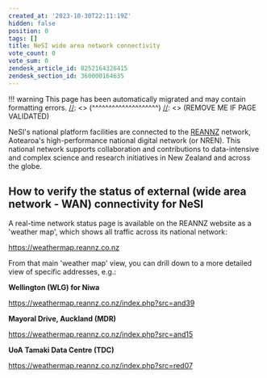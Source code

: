 ```yaml
---
created_at: '2023-10-30T22:11:19Z'
hidden: false
position: 0
tags: []
title: NeSI wide area network connectivity
vote_count: 0
vote_sum: 0
zendesk_article_id: 8252164326415
zendesk_section_id: 360000164635
---
```




[//]: <> (REMOVE ME IF PAGE VALIDATED)
[//]: <> (vvvvvvvvvvvvvvvvvvvv)
!!! warning
    This page has been automatically migrated and may contain formatting errors.
[//]: <> (^^^^^^^^^^^^^^^^^^^^)
[//]: <> (REMOVE ME IF PAGE VALIDATED)

NeSI's national platform facilities are connected to the
[REANNZ](https://www.reannz.co.nz/) network, Aotearoa's high-performance
national digital network (or NREN). This national network supports
collaboration and contributions to data-intensive and complex science
and research initiatives in New Zealand and across the globe. 

## How to verify the status of external (wide area network - WAN) connectivity for NeSI

A real-time network status page is available on the REANNZ website as a
'weather map', which shows all traffic across its national network:

<https://weathermap.reannz.co.nz>

From that main 'weather map' view, you can drill down to a more detailed
view of specific addresses, e.g.:

**Wellington (WLG) for Niwa**

<https://weathermap.reannz.co.nz/index.php?src=and39>

**Mayoral Drive, Auckland (MDR)**

<https://weathermap.reannz.co.nz/index.php?src=and15>

**UoA Tamaki Data Centre (TDC)**

<https://weathermap.reannz.co.nz/index.php?src=red07>

 

 
